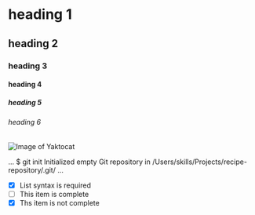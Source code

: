 # heading 1
## heading 2
### heading 3
#### heading 4
##### heading 5
###### heading 6


![Image of Yaktocat](https://octodex.github.com/images/yaktocat.png)

...
$ git init
Initialized empty Git repository in /Users/skills/Projects/recipe-repository/.git/
...


- [x] List syntax is required
- [ ] This item is complete
- [x] Ths item is not complete
